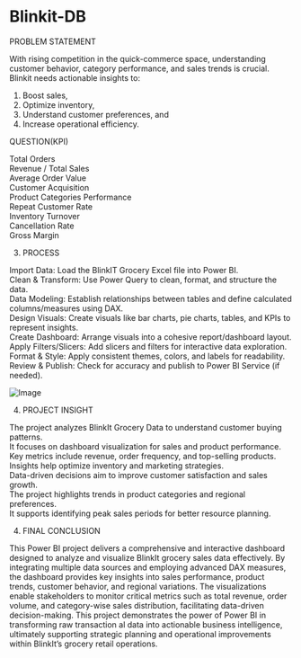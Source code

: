 # Blinkit-DB
 PROBLEM STATEMENT

With rising competition in the quick-commerce space, understanding customer behavior, category performance, and sales trends is crucial. Blinkit needs actionable insights to:
1) Boost sales,
2) Optimize inventory,
3) Understand customer preferences, and
4) Increase operational efficiency.


QUESTION(KPI)

Total Orders
<br>
Revenue / Total Sales
<br>
Average Order Value
<br>
Customer Acquisition
<br>
Product Categories Performance
<br>
Repeat Customer Rate
<br>
Inventory Turnover
<br>
Cancellation Rate
<br>
Gross Margin

3) PROCESS

Import Data: Load the BlinkIT Grocery Excel file into Power BI.
<br>
Clean & Transform: Use Power Query to clean, format, and structure the data.
<br>
Data Modeling: Establish relationships between tables and define calculated columns/measures using DAX.
<br>
Design Visuals: Create visuals like bar charts, pie charts, tables, and KPIs to represent insights.
<br>
Create Dashboard: Arrange visuals into a cohesive report/dashboard layout.
<br>
Apply Filters/Slicers: Add slicers and filters for interactive data exploration.
<br>
Format & Style: Apply consistent themes, colors, and labels for readability.
<br>
Review & Publish: Check for accuracy and publish to Power BI Service (if needed).



![Image](https://github.com/user-attachments/assets/0d59c83d-01be-41d2-a4d0-baddf802026d)








4) PROJECT INSIGHT

The project analyzes BlinkIt Grocery Data to understand customer buying patterns.
<br>
It focuses on dashboard visualization for sales and product performance.
<br>
Key metrics include revenue, order frequency, and top-selling products.
<br>
Insights help optimize inventory and marketing strategies.
<br>
Data-driven decisions aim to improve customer satisfaction and sales growth.
<br>
The project highlights trends in product categories and regional preferences.
<br>
It supports identifying peak sales periods for better resource planning.


4) FINAL CONCLUSION

This Power BI project delivers a comprehensive and interactive dashboard designed to analyze and visualize BlinkIt grocery sales data effectively. 
By integrating multiple data sources and employing advanced DAX measures, the dashboard provides key insights into sales performance, product trends,
customer behavior, and regional variations. The visualizations enable stakeholders to monitor critical metrics such as total revenue,
order volume, and category-wise sales distribution, facilitating data-driven decision-making. This project demonstrates the power of Power BI in transforming raw transaction
al data into actionable business intelligence, ultimately supporting strategic planning and operational improvements within BlinkIt’s grocery retail operations.
